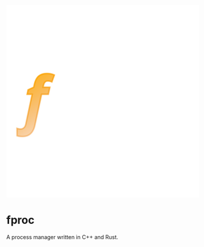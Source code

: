 ![alt text](https://raw.githubusercontent.com/BlueCannonBall/fproc/main/fproc.svg)

# fproc
A process manager written in C++ and Rust.
